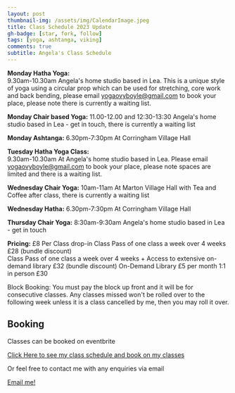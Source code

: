 ```yaml
---
layout: post
thumbnail-img: /assets/img/CalendarImage.jpeg
title: Class Schedule 2023 Update
gh-badge: [star, fork, follow]
tags: [yoga, ashtanga, viking]
comments: true
subtitle: Angela's Class Schedule
---
```


**Monday Hatha Yoga:**  
9.30am-10.30am 
Angela's home studio based in Lea. This is a unique style of yoga using a circular prop which can be used for stretching, core work and back bending, please email yogaovyboyle@gmail.com to book your place, please note there is currently a waiting list. 

**Monday Chair based Yoga:** 
11.00-12.00 and 12:30-13:30
Angela's home studio based in Lea - get in touch, there is currently a waiting list

**Monday Ashtanga:** 
6.30pm-7:30pm 
At Corringham Village Hall

**Tuesday Hatha Yoga Class:**  
9.30am-10.30am 
At Angela's home studio based in Lea. Please email yogaovyboyle@gmail.com to book your place, please note spaces are limited and there is a waiting list. 

**Wednesday Chair Yoga:** 
10am-11am 
At Marton Village Hall with Tea and Coffee after class, there is currently a waiting list

**Wednesday Hatha:** 
6.30pm-7:30pm 
At Corringham Village Hall

**Thursday Chair Yoga:** 
8:30am-9:30am 
Angela's home studio based in Lea - get in touch

**Pricing:** 
£8 Per Class drop-in
Class Pass of one class a week over 4 weeks £28 (bundle discount)  
Class Pass of one class a week over 4 weeks + Access to extensive on-demand library £32 (bundle discount)
On-Demand Library £5 per month
1:1 in person £30 

Block Booking: You must pay the block up front and it will be for consecutive classes.  Any classes missed won't be rolled over to the following week unless it is a class cancelled by me, then you may roll it over.

## Booking

Classes can be booked on eventbrite

<a href="https://www.eventbrite.co.uk/o/viking-yoga-32244940565">Click Here to see my class schedule and book on my classes</a>

Or feel free to contact me with any enquiries via email

[Email me!](mailto:yogaovyboyle@gmail.com)
